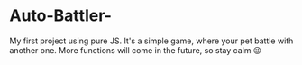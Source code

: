 # Auto-Battler-
My first project using pure JS. It's a simple game, where your pet battle with another one. More functions will come in the future, so stay calm 😉
